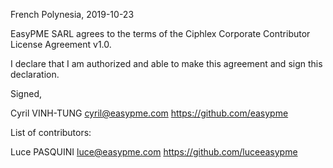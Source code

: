 French Polynesia, 2019-10-23

EasyPME SARL agrees to the terms of the Ciphlex Corporate Contributor License
Agreement v1.0.

I declare that I am authorized and able to make this agreement and sign this 
declaration.

Signed,

Cyril VINH-TUNG cyril@easypme.com https://github.com/easypme

List of contributors:

Luce PASQUINI luce@easypme.com https://github.com/luceeasypme
